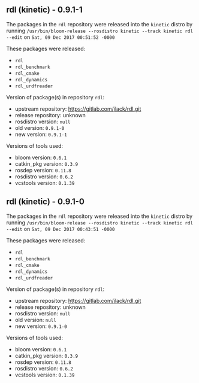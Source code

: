 ## rdl (kinetic) - 0.9.1-1

The packages in the `rdl` repository were released into the `kinetic` distro by running `/usr/bin/bloom-release --rosdistro kinetic --track kinetic rdl --edit` on `Sat, 09 Dec 2017 00:51:52 -0000`

These packages were released:
- `rdl`
- `rdl_benchmark`
- `rdl_cmake`
- `rdl_dynamics`
- `rdl_urdfreader`

Version of package(s) in repository `rdl`:

- upstream repository: https://gitlab.com/jlack/rdl.git
- release repository: unknown
- rosdistro version: `null`
- old version: `0.9.1-0`
- new version: `0.9.1-1`

Versions of tools used:

- bloom version: `0.6.1`
- catkin_pkg version: `0.3.9`
- rosdep version: `0.11.8`
- rosdistro version: `0.6.2`
- vcstools version: `0.1.39`


## rdl (kinetic) - 0.9.1-0

The packages in the `rdl` repository were released into the `kinetic` distro by running `/usr/bin/bloom-release --rosdistro kinetic --track kinetic rdl --edit` on `Sat, 09 Dec 2017 00:43:51 -0000`

These packages were released:
- `rdl`
- `rdl_benchmark`
- `rdl_cmake`
- `rdl_dynamics`
- `rdl_urdfreader`

Version of package(s) in repository `rdl`:

- upstream repository: https://gitlab.com/jlack/rdl.git
- release repository: unknown
- rosdistro version: `null`
- old version: `null`
- new version: `0.9.1-0`

Versions of tools used:

- bloom version: `0.6.1`
- catkin_pkg version: `0.3.9`
- rosdep version: `0.11.8`
- rosdistro version: `0.6.2`
- vcstools version: `0.1.39`


